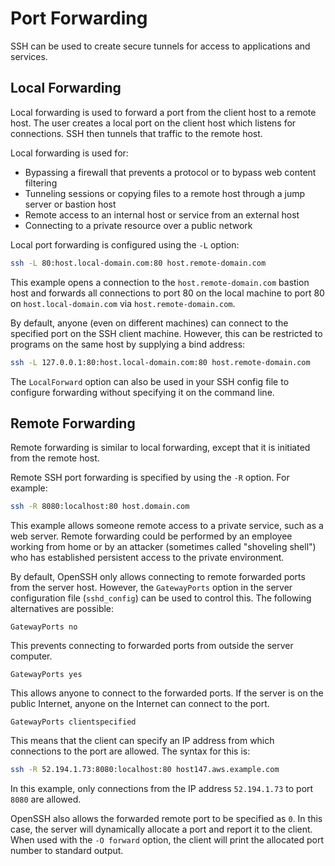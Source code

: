 # Port Forwarding

SSH can be used to create secure tunnels for access to applications and services.

## Local Forwarding

Local forwarding is used to forward a port from the client host to a remote host. The user creates a local port on the client host which listens for connections. SSH then tunnels that traffic to the remote host.

Local forwarding is used for:

- Bypassing a firewall that prevents a protocol or to bypass web content filtering
- Tunneling sessions or copying files to a remote host through a jump server or bastion host
- Remote access to an internal host or service from an external host
- Connecting to a private resource over a public network

Local port forwarding is configured using the `-L` option:

```bash
ssh -L 80:host.local-domain.com:80 host.remote-domain.com
```

This example opens a connection to the `host.remote-domain.com` bastion host and forwards all connections to port 80 on the local machine to port 80 on `host.local-domain.com` via `host.remote-domain.com`.

By default, anyone (even on different machines) can connect to the specified port on the SSH client machine. However, this can be restricted to programs on the same host by supplying a bind address:

```bash
ssh -L 127.0.0.1:80:host.local-domain.com:80 host.remote-domain.com
```

The `LocalForward` option can also be used in your SSH config file to configure forwarding without specifying it on the command line.

## Remote Forwarding

Remote forwarding is similar to local forwarding, except that it is initiated from the remote host.

Remote SSH port forwarding is specified by using the `-R` option. For example:

```bash
ssh -R 8080:localhost:80 host.domain.com
```

This example allows someone remote access to a private service, such as a web server. Remote forwarding could be performed by an employee working from home or by an attacker (sometimes called "shoveling shell") who has established persistent access to the private environment.

By default, OpenSSH only allows connecting to remote forwarded ports from the server host. However, the `GatewayPorts` option in the server configuration file (`sshd_config`) can be used to control this. The following alternatives are possible:

```text
GatewayPorts no
```

This prevents connecting to forwarded ports from outside the server computer.

```text
GatewayPorts yes
```

This allows anyone to connect to the forwarded ports. If the server is on the public Internet, anyone on the Internet can connect to the port.

```text
GatewayPorts clientspecified
```

This means that the client can specify an IP address from which connections to the port are allowed. The syntax for this is:

```bash
ssh -R 52.194.1.73:8080:localhost:80 host147.aws.example.com
```

In this example, only connections from the IP address `52.194.1.73` to port `8080` are allowed.

OpenSSH also allows the forwarded remote port to be specified as `0`. In this case, the server will dynamically allocate a port and report it to the client. When used with the `-O forward` option, the client will print the allocated port number to standard output.
